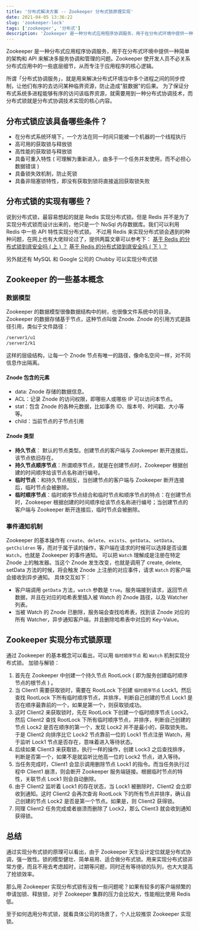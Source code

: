 ```yaml
---
title: '分布式解决方案 -- Zookeeper 分布式锁原理实现'
date: 2021-04-05 13:36:22
slug: 'zookeeper-lock'
tags: ['zookeeper', '分布式']
description: 'Zookeeper 是一种分布式应用程序协调服务，用于在分布式环境中提供一种简单的架构'
---
```


Zookeeper 是一种分布式应用程序协调服务，用于在分布式环境中提供一种简单的架构和 API 来解决多服务协调和管理的问题。Zookeeper 使开发人员不必关系分布式应用中的一些底层细节，从而专注于应用程序的核心逻辑。

所谓「分布式协调服务」，就是用来解决分布式环境当中多个进程之间的同步控制，让他们有序的去访问某种临界资源，防止造成"脏数据"的后果。
为了保证分布式系统多进程能够有序的访问该临界资源，就需要用到一种分布式协调技术，而分布式锁就是分布式协调技术实现的核心内容。

## 分布式锁应该具备哪些条件？

- 在分布式系统环境下，一个方法在同一时间只能被一个机器的一个线程执行
- 高可用的获取锁与释放锁
- 高性能的获取锁与释放锁
- 具备可重入特性 ( 可理解为重新进入，由多于一个任务并发使用，而不必担心数据错误 )
- 具备锁失效机制，防止死锁
- 具备非阻塞锁特性，即没有获取到锁将直接返回获取锁失败

## 分布式锁的实现有哪些？

说到分布式锁，最容易想起的就是 Redis 实现分布式锁。但是 Redis 并不是为了实现分布式锁而设计出来的，他只是一个 NoSql 内存数据库。我们可以利用 Redis 中一些 API 特性实现分布式锁。
不过用 Redis 来实现分布式锁会遇到的种种问题，在网上也有大佬辩论过了，提供两篇文章可以参考下：
[基于 Redis 的分布式锁到底安全吗 ( 上 ) ？](http://zhangtielei.com/posts/blog-redlock-reasoning.html)
[基于 Redis 的分布式锁到底安全吗 ( 下 ) ？](http://zhangtielei.com/posts/blog-redlock-reasoning-part2.html)

另外就还有 MySQL 和 Google 公司的 Chubby 可以实现分布式锁

## Zookeeper 的一些基本概念

### 数据模型

Zookeeper 的数据模型很像数据结构中的树，也很像文件系统中的目录。Zookeeper 的数据存储基于节点，这种节点叫做 Znode. Znode 的引用方式是路径引用，类似于文件路径：

```sh
/server1/u1
/server2/k1
```

这样的层级结构，让每一个 Znode 节点有唯一的路径，像命名空间一样，对不同信息作出隔离。

#### Znode 包含的元素

- data: Znode 存储的数据信息。
- ACL：记录 Znode 的访问权限，即哪些人或哪些 IP 可以访问本节点。
- stat：包含 Znode 的各种元数据，比如事务 ID、版本号、时间戳、大小等等。
- child：当前节点的子节点引用

#### Znode 类型

- **持久节点**： 默认的节点类型。创建节点的客户端与 Zookeeper 断开连接后，该节点依旧存在。
- **持久节点顺序节点**：所谓顺序节点，就是在创建节点时，Zookeeper 根据创建的时间顺序给该节点名称进行编号。
- **临时节点**：和持久节点相反，当创建节点的客户端与 Zookeeper 断开连接后，临时节点会被删除。
- **临时顺序节点**：临时顺序节点结合和临时节点和顺序节点的特点：在创建节点时，Zookeeper 根据创建的时间顺序给该节点名称进行编号；当创建节点的客户端与 Zookeeper 断开连接后，临时节点会被删除。

### 事件通知机制

Zookeeper 的基本操作有 `create`、`delete`、`exists`、`getData`、`setData`、`getChildren` 等，而对于属于读的操作，客户端在请求的时候可以选择是否设置 `Watch`，也就是 Zookeeper 的事件通知。
可以把 `Watch` 理解成是注册在特定 Znode 上的触发器。当这个 Znode 发生改变，也就是调用了 create, delete, setData 方法的时候，将会触发 Znode 上注册的对应事件，请求 `Watch` 的客户端会接收到异步通知。
具体交互如下：

- 客户端调用 `getData` 方法，`watch` 参数是 `true`。服务端接到请求，返回节点数据，并且在对应的哈希表里插入被 Watch 的 Znode 路径，以及 Watcher 列表。
- 当被 Watch 的 Znode 已删除，服务端会查找哈希表，找到该 Znode 对应的所有 Watcher，异步通知客户端，并且删除哈希表中对应的 Key-Value。

## Zookeeper 实现分布式锁原理

通过 Zookeeper 的基本概念可以看出，可以用 `临时顺序节点` 和 `Watch` 机制实现分布式锁。
加锁与解锁：

1.  首先在 Zookeeper 中创建一个持久节点 RootLock ( 即为服务创建临时顺序节点的根节点 ) 。
2.  当 Client1 需要获取锁时，需要在 RootLock 下创建 `临时顺序节点` Lock1。然后查找 RootLock 下所有临时顺序节点，并排序，判断自己创建的节点 Lock1 是否在顺序最靠前的一个，如果是第一个，则获取锁成功。
3.  这时 Client2 来获取锁时，先在 RootLock 下创建一个临时顺序节点 Lock2。然后 Client2 查找 RootLock 下所有临时顺序节点，并排序，判断自己创建的节点 Lock2 是否在顺序的第一个，发现 Lock2 并不是最小的，获取锁失败。于是 Client2 向排序比它 Lock2 节点靠前一位的 Lock1 节点注册 Watch，用于监听 Lock1 节点是否存在，意味着进入等待状态。
4.  后续如果 Client3 来获取锁，执行一样的操作，创建 Lock3 之后查找排序，判断是否第一个，如果不是就监听比他高一位的 Lock2 节点，进入等待。
5.  当任务完成时，Client1 会显示调用删除节点 Lock1 的指令。而当任务执行过程中 Client1 崩溃，则会断开 Zookeeper 服务端链接。根据临时节点的特性，关联节点 Lock1 则会自动删除。
6.  由于 Client2 监听着 Lock1 的存在状态，当 Lock1 被删除时，Client2 会立即收到通知。这时 Client2 会再次查询 RootLock 下的所有节点并排序，确认自己创建的节点 Lock2 是否是第一个节点。如果是，则 Client2 获得锁。
7.  同理 Client2 任务完成或者崩溃而删除了 Lock2，那么 Client3 就会收到通知获得锁。

## 总结

通过实现分布式锁的原理可以看出，由于 Zookeeper 天生设计定位就是分布式协调，强一致性。锁的模型健壮、简单易用、适合做分布式锁。用来实现分布式锁非常方便，而且不用去考虑超时，过期等问题，同时还有等待锁的队列，也大大提高了抢锁效率。

那么用 Zookeeper 实现分布式锁有没有一些问题呢？如果有较多的客户端频繁的申请加锁、释放锁，对于 Zookeeper 集群的压力会比较大，性能相比使用 Redis 低。

至于如何选用分布式锁，就看具体公司的场景了，个人比较推崇 Zookeeper 实现锁。
